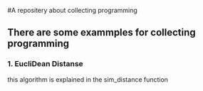 #A repositery about collecting programming

## There are some exammples for collecting programming

### 1. EucliDean Distanse

this algorithm is explained in the sim_distance function
